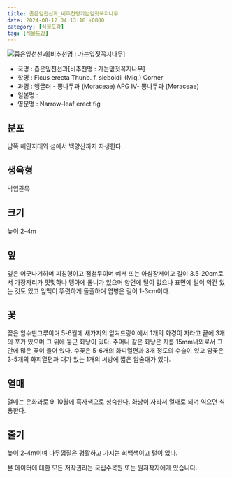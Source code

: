 ```yaml
---
title: 좁은잎천선과_비추천명가는잎젓꼭지나무
date: 2024-08-12 04:13:18 +0800
category: [식물도감]
tag: [식물도감]
---
```




![좁은잎천선과[비추천명 : 가는잎젓꼭지나무]](/fileUpload/plants/basic/Moraceae/Ficus/11693/3_th2.JPG)
- 국명 : 좁은잎천선과[비추천명 : 가는잎젓꼭지나무]
- 학명 : Ficus erecta Thunb. f. sieboldii (Miq.) Corner
- 과명 : 앵글러 - 뽕나무과 (Moraceae) APG Ⅳ- 뽕나무과 (Moraceae)
- 일본명 : 
- 영문명 : Narrow-leaf erect fig


## 분포
남쪽 해안지대와 섬에서 백양산까지 자생한다.
## 생육형
낙엽관목
## 크기
높이 2-4m
## 잎
잎은 어긋나기하며 피침형이고 점첨두이며 예저 또는 아심장저이고 길이 3.5-20cm로서 가장자리가 밋밋하나 맹아에 톱니가 있으며 양면에 털이 없으나 표면에 털이 악간 있는 것도 있고 잎맥이 뚜렷하게 돌출하며 엽병은 길이 1-3cm이다.
## 꽃
꽃은 암수딴그루이며 5-6월에 새가지의 잎겨드랑이에서 1개의 화경이 자라고 끝에 3개의 포가 있으며 그 위에 둥근 화낭이 있다. 주머니 같은 화낭은 지름 15mm내외로서 그안에 많은 꽃이 들어 있다. 수꽃은 5-6개의 화피열편과 3개 정도의 수술이 있고 암꽃은 3-5개의 화피열편과 대가 있는 1개의 씨방에 짧은 암술대가 있다.
## 열매
열매는 은화과로 9-10월에 흑자색으로 성숙한다. 화낭이 자라서 열매로 되며 익으면 식용한다.  
## 줄기
높이 2-4m이며 나무껍질은 평활하고 가지는 회백색이고 털이 없다.






본 데이터에 대한 모든 저작권리는 국립수목원 또는 원저작자에게 있습니다.
